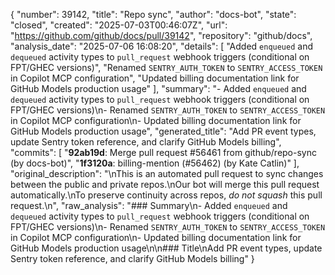{
  "number": 39142,
  "title": "Repo sync",
  "author": "docs-bot",
  "state": "closed",
  "created": "2025-07-03T00:46:07Z",
  "url": "https://github.com/github/docs/pull/39142",
  "repository": "github/docs",
  "analysis_date": "2025-07-06 16:08:20",
  "details": [
    "Added `enqueued` and `dequeued` activity types to `pull_request` webhook triggers (conditional on FPT/GHEC versions)",
    "Renamed `SENTRY_AUTH_TOKEN` to `SENTRY_ACCESS_TOKEN` in Copilot MCP configuration",
    "Updated billing documentation link for GitHub Models production usage"
  ],
  "summary": "- Added `enqueued` and `dequeued` activity types to `pull_request` webhook triggers (conditional on FPT/GHEC versions)\n- Renamed `SENTRY_AUTH_TOKEN` to `SENTRY_ACCESS_TOKEN` in Copilot MCP configuration\n- Updated billing documentation link for GitHub Models production usage",
  "generated_title": "Add PR event types, update Sentry token reference, and clarify GitHub Models billing",
  "commits": [
    "**92ab19d**: Merge pull request #56461 from github/repo-sync (by docs-bot)",
    "**1f3120a**: billing-mention (#56462) (by Kate Catlin)"
  ],
  "original_description": "\nThis is an automated pull request to sync changes between the public and private repos.\nOur bot will merge this pull request automatically.\nTo preserve continuity across repos, _do not squash_ this pull request.\n",
  "raw_analysis": "### Summary\n- Added `enqueued` and `dequeued` activity types to `pull_request` webhook triggers (conditional on FPT/GHEC versions)\n- Renamed `SENTRY_AUTH_TOKEN` to `SENTRY_ACCESS_TOKEN` in Copilot MCP configuration\n- Updated billing documentation link for GitHub Models production usage\n\n### Title\nAdd PR event types, update Sentry token reference, and clarify GitHub Models billing"
}